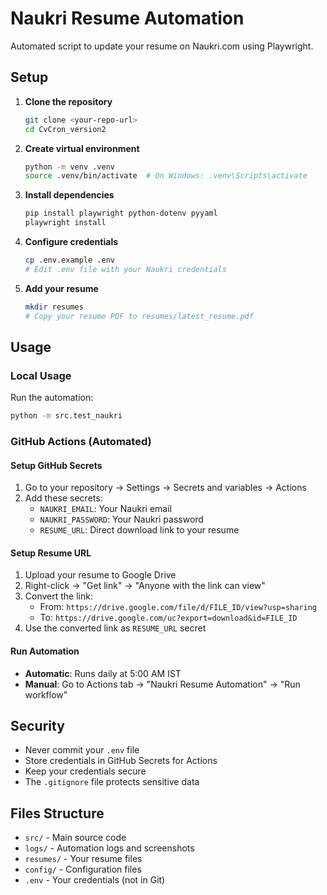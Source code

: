 # Naukri Resume Automation

Automated script to update your resume on Naukri.com using Playwright.

## Setup

1. **Clone the repository**
   ```bash
   git clone <your-repo-url>
   cd CvCron_version2
   ```

2. **Create virtual environment**
   ```bash
   python -m venv .venv
   source .venv/bin/activate  # On Windows: .venv\Scripts\activate
   ```

3. **Install dependencies**
   ```bash
   pip install playwright python-dotenv pyyaml
   playwright install
   ```

4. **Configure credentials**
   ```bash
   cp .env.example .env
   # Edit .env file with your Naukri credentials
   ```

5. **Add your resume**
   ```bash
   mkdir resumes
   # Copy your resume PDF to resumes/latest_resume.pdf
   ```

## Usage

### Local Usage
Run the automation:
```bash
python -m src.test_naukri
```

### GitHub Actions (Automated)

#### Setup GitHub Secrets
1. Go to your repository → Settings → Secrets and variables → Actions
2. Add these secrets:
   - `NAUKRI_EMAIL`: Your Naukri email
   - `NAUKRI_PASSWORD`: Your Naukri password
   - `RESUME_URL`: Direct download link to your resume

#### Setup Resume URL
1. Upload your resume to Google Drive
2. Right-click → "Get link" → "Anyone with the link can view"
3. Convert the link:
   - From: `https://drive.google.com/file/d/FILE_ID/view?usp=sharing`
   - To: `https://drive.google.com/uc?export=download&id=FILE_ID`
4. Use the converted link as `RESUME_URL` secret

#### Run Automation
- **Automatic**: Runs daily at 5:00 AM IST
- **Manual**: Go to Actions tab → "Naukri Resume Automation" → "Run workflow"

## Security

- Never commit your `.env` file
- Store credentials in GitHub Secrets for Actions
- Keep your credentials secure
- The `.gitignore` file protects sensitive data

## Files Structure

- `src/` - Main source code
- `logs/` - Automation logs and screenshots
- `resumes/` - Your resume files
- `config/` - Configuration files
- `.env` - Your credentials (not in Git)